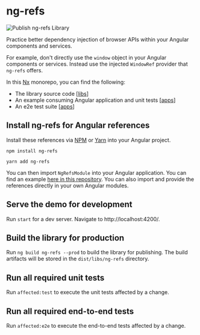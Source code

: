 # ng-refs

![Publish ng-refs Library](https://github.com/METACEO/ng-refs/workflows/Publish%20ng-refs%20Library/badge.svg?branch=master)

Practice better dependency injection of browser APIs within your Angular components and services.

For example, don't directly use the `window` object in your Angular components or services. Instead use the injected `WindowRef` provider that `ng-refs` offers.

In this [Nx](https://nx.dev) monorepo, you can find the following:

- The library source code [[libs](./libs/ng-refs)]
- An example consuming Angular application and unit tests [[apps](./apps/ng-refs-demo)]
- An e2e test suite [[apps](./apps/ng-refs-demo-e2e)]

## Install ng-refs for Angular references

Install these references via [NPM](https://www.npmjs.com/package/ng-refs) or [Yarn](https://yarnpkg.com/package/ng-refs) into your Angular project.

```
npm install ng-refs
```
```
yarn add ng-refs
```

You can then import `NgRefsModule` into your Angular application. You can find an example [here in this repository](./apps/ng-refs-demo/src/app/app.module.ts). You can also import and provide the references directly in your own Angular modules.

## Serve the demo for development

Run `start` for a dev server. Navigate to http://localhost:4200/.

## Build the library for production

Run `ng build ng-refs --prod` to build the library for publishing. The build artifacts will be stored in the `dist/libs/ng-refs` directory.

## Run all required unit tests

Run `affected:test` to execute the unit tests affected by a change.

## Run all required end-to-end tests

Run `affected:e2e` to execute the end-to-end tests affected by a change.
